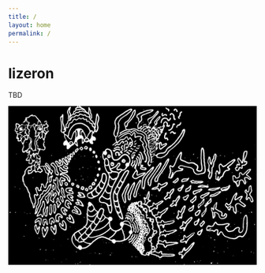 ```yaml
---
title: / 
layout: home
permalink: /
---
```


# lizeron

TBD

![rey de X regiones](https://raw.githubusercontent.com/lizeron/lizeron.github.io/master/assets/king%20of%20X%20regions.JPG)
